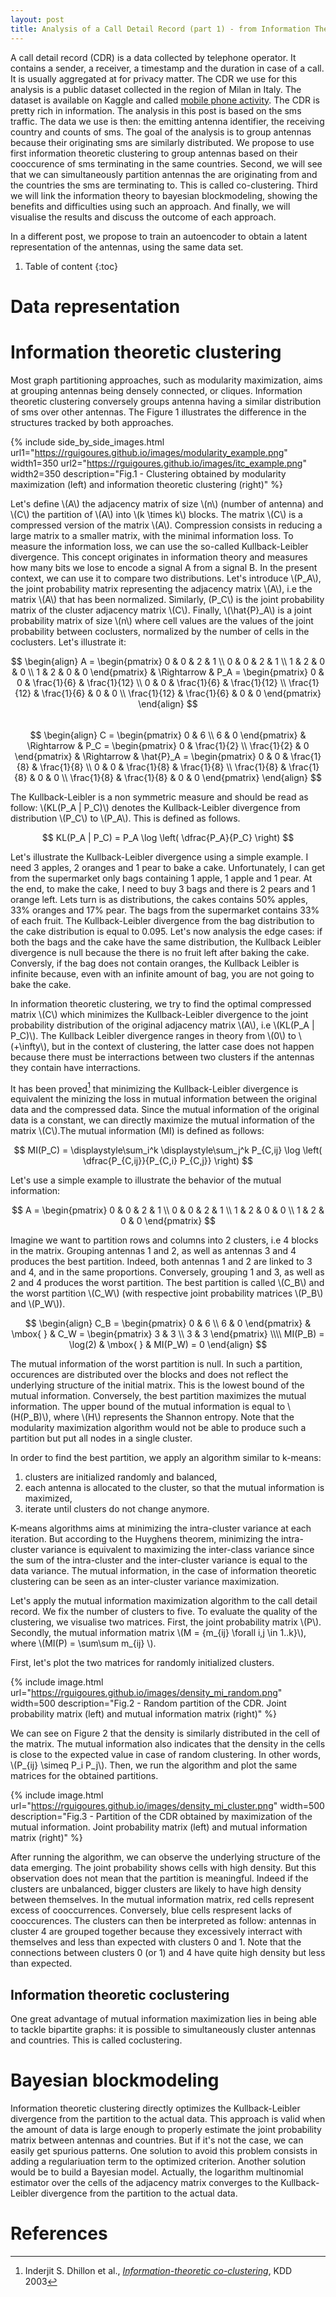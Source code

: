 ```yaml
---
layout: post
title: Analysis of a Call Detail Record (part 1) - from Information Theory to Bayesian Modeling
---
```

A call detail record (CDR) is a data collected by telephone operator. It contains a sender, a receiver, a timestamp and the duration in case of a call. It is usually aggregated at for privacy matter. The CDR we use for this analysis is a public dataset collected in the region of Milan in Italy. The dataset is available on Kaggle and called [mobile phone activity](https://www.kaggle.com/marcodena/mobile-phone-activity).
The CDR is pretty rich in information. The analysis in this post is based on the sms traffic. The data we use is then: the emitting antenna identifier, the receiving country and counts of sms. The goal of the analysis is to group antennas because their originating sms are similarly distributed. We propose to use first information theoretic clustering to group antennas based on their cooccurence of sms terminating in the same countries. Second, we will see that we can simultaneously partition antennas the are originating from and the countries the sms are terminating to. This is called co-clustering. Third we will link the information theory to bayesian blockmodeling, showing the benefits and difficulties using such an approach. And finally, we will visualise the results and discuss the outcome of each approach.

In a different post, we propose to train an autoencoder to obtain a latent representation of the antennas, using the same data set.

1. Table of content
{:toc} 

# Data representation



# Information theoretic clustering

Most graph partitioning approaches, such as modularity maximization, aims at grouping antennas being densely connected, or cliques. Information theoretic clustering conversely groups antenna having a similar distribution of sms over other antennas. The Figure 1 illustrates the difference in the structures tracked by both approaches.

{% include side_by_side_images.html url1="https://rguigoures.github.io/images/modularity_example.png" width1=350 url2="https://rguigoures.github.io/images/itc_example.png" width2=350 description="Fig.1 - Clustering obtained by modularity maximization (left) and information theoretic clustering (right)" %}

Let's define \\(A\\) the adjacency matrix of size \\(n\\) (number of antenna) and \\(C\\) the partition of \\(A\\) into \\(k \times k\\) blocks. The matrix \\(C\\) is a compressed version of the matrix \\(A\\). Compression consists in reducing a large matrix to a smaller matrix, with the minimal information loss. To measure the information loss, we can use the so-called Kullback-Leibler divergence. This concept originates in information theory and measures how many bits we lose to encode a signal A from a signal B. In the present context, we can use it to compare two distributions. Let's introduce \\(P_A\\), the joint probability matrix representing the adjacency matrix \\(A\\), i.e the matrix \\(A\\) that has been normalized. Similarly, (P_C\\) is the joint probability matrix of the cluster adjacency matrix \\(C\\). Finally, \\(\hat{P}_A\\) is a joint probability matrix of size \\(n\\) where cell values are the values of the joint probability between coclusters, normalized by the number of cells in the coclusters. Let's illustrate it:

$$
\begin{align}
A = \begin{pmatrix}
0 & 0 & 2 & 1 \\
0 & 0 & 2 & 1 \\
1 & 2 & 0 & 0 \\
1 & 2 & 0 & 0
\end{pmatrix}
& \Rightarrow &
P_A = \begin{pmatrix}
0 & 0 & \frac{1}{6} & \frac{1}{12} \\
0 & 0 & \frac{1}{6} & \frac{1}{12} \\
\frac{1}{12} & \frac{1}{6} & 0 & 0 \\
\frac{1}{12} & \frac{1}{6} & 0 & 0
\end{pmatrix}
\end{align}
$$
<br>
$$
\begin{align}
C = \begin{pmatrix}
0 & 6 \\
6 & 0
\end{pmatrix}
& \Rightarrow &
P_C = \begin{pmatrix}
0 & \frac{1}{2} \\
\frac{1}{2} & 0
\end{pmatrix}
& \Rightarrow &
\hat{P}_A = \begin{pmatrix}
0 & 0 & \frac{1}{8} & \frac{1}{8} \\
0 & 0 & \frac{1}{8} & \frac{1}{8} \\
\frac{1}{8} & \frac{1}{8} & 0 & 0 \\
\frac{1}{8} & \frac{1}{8} & 0 & 0
\end{pmatrix}
\end{align}
$$

The Kullback-Leibler is a non symmetric measure and should be read as follow: \\(KL(P_A \| P_C)\\) denotes the Kullback-Leibler divergence from distribution \\(P_C\\) to \\(P_A\\). This is defined as follows.

$$
KL(P_A | P_C) = P_A \log \left( \dfrac{P_A}{P_C} \right)
$$

Let's illustrate the Kullback-Leibler divergence using a simple example. I need 3 apples, 2 oranges and 1 pear to bake a cake. Unfortunately, I can get from the supermarket only bags containing 1 apple, 1 apple and 1 pear. At the end, to make the cake, I need to buy 3 bags and there is 2 pears and 1 orange left. Lets turn is as distributions, the cakes contains 50% apples, 33% oranges and 17% pear. The bags from the supermarket contains 33% of each fruit. The Kullback-Leibler divergence from the bag distribution to the cake distribution is equal to 0.095. Let's now analysis the edge cases: if both the bags and the cake have the same distribution, the Kullback Leibler divergence is null because the there is no fruit left after baking the cake. Conversly, if the bag does not contain oranges, the Kullback Leibler is infinite because, even with an infinite amount of bag, you are not going to bake the cake.

In information theoretic clustering, we try to find the optimal compressed matrix \\(C\\) which minimizes the Kullback-Leibler divergence to the joint probability distribution of the original adjacency matrix \\(A\\), i.e \\(KL(P_A \| P_C)\\). The Kullback Leibler divergence ranges in theory from \\(0\\) to \\(+\infty\\), but in the context of clustering, the latter case does not happen because there must be interractions between two clusters if the antennas they contain have interractions. 

It has been proved[^fn1] that minimizing the Kullback-Leibler divergence is equivalent the minizing the loss in mutual information between the original data and the compressed data. Since the mutual information of the original data is a constant, we can directly maximize the mutual information of the matrix \\(C\\).The mutual information (MI) is defined as follows:

$$
MI(P_C) = \displaystyle\sum_i^k \displaystyle\sum_j^k P_{C,ij} \log \left( \dfrac{P_{C,ij}}{P_{C,i} P_{C,j}} \right)
$$

Let's use a simple example to illustrate the behavior of the mutual information:

$$ A = \begin{pmatrix}
0 & 0 & 2 & 1 \\
0 & 0 & 2 & 1 \\
1 & 2 & 0 & 0 \\
1 & 2 & 0 & 0
\end{pmatrix}
$$

Imagine we want to partition rows and columns into 2 clusters, i.e 4 blocks in the matrix. Grouping antennas 1 and 2, as well as antennas 3 and 4 produces the best partition. Indeed, both antennas 1 and 2 are linked to 3 and 4, and in the same proportions. Conversely, grouping 1 and 3, as well as 2 and 4 produces the worst partition.
The best partition is called \\(C_B\\) and the worst partition \\(C_W\\) (with respective joint probability matrices \\(P_B\\) and \\(P_W\\)).

$$
\begin{align}
C_B = \begin{pmatrix}
0 & 6 \\
6 & 0
\end{pmatrix}
& \mbox{ } &
C_W = \begin{pmatrix}
3 & 3 \\
3 & 3
\end{pmatrix}
\\\\
MI(P_B) = \log(2) & \mbox{ } & MI(P_W) = 0
\end{align}
$$

The mutual information of the worst partition is null. In such a partition, occurences are distributed over the blocks and does not reflect the underlying structure of the initial matrix. This is the lowest bound of the mutual information. Conversely, the best partition maximizes the mutual information. The upper bound of the mutual information is equal to \\(H(P_B)\\), where \\(H\\) represents the Shannon entropy. Note that the modularity maximization algorithm would not be able to produce such a partition but put all nodes in a single cluster.

In order to find the best partition, we apply an algorithm similar to k-means:
1. clusters are initialized randomly and balanced,
2. each antenna is allocated to the cluster, so that the mutual information is maximized,
3. iterate until clusters do not change anymore.

K-means algorithms aims at minimizing the intra-cluster variance at each iteration. But according to the Huyghens theorem, minimizing the intra-cluster variance is equivalent to maximizing the inter-class variance since the sum of the intra-cluster and the inter-cluster variance is equal to the data variance. The mutual information, in the case of information theoretic clustering can be seen as an inter-cluster variance maximization.

Let's apply the mutual information maximization algorithm to the call detail record. We fix the number of clusters to five. To evaluate the quality of the clustering, we visualise two matrices. First, the joint probability matrix \\(P\\). Secondly, the mutual information matrix \\(M = \{m_{ij} \forall i,j \in 1..k\}\\), where \\(MI(P) = \sum\sum m_{ij} \\).

First, let's plot the two matrices for randomly initialized clusters.

{% include image.html url="https://rguigoures.github.io/images/density_mi_random.png" width=500 description="Fig.2 - Random partition of the CDR. Joint probability matrix (left) and mutual information matrix (right)" %}

We can see on Figure 2 that the density is similarly distributed in the cell of the matrix. The mutual information also indicates that the density in the cells is close to the expected value in case of random clustering. In other words, \\(P_{ij} \simeq P_i P_j\\). Then, we run the algorithm and plot the same matrices for the obtained partitions.

{% include image.html url="https://rguigoures.github.io/images/density_mi_cluster.png" width=500 description="Fig.3 - Partition of the CDR obtained by maximization of the mutual information. Joint probability matrix (left) and mutual information matrix (right)" %}

After running the algorithm, we can observe the underlying structure of the data emerging. The joint probability shows cells with high density. But this observation does not mean that the partition is meaningful. Indeed if the clusters are unbalanced, bigger clusters are likely to have high density between themselves. In the mutual information matrix, red cells represent excess of cooccurrences. Conversely, blue cells respresent lacks of cooccurences. The clusters can then be interpreted as follow: antennas in cluster 4 are grouped together because they excessively interract with themselves and less than expected with clusters 0 and 1. Note that the connections between clusters 0 (or 1) and 4 have quite high density but less than expected.  

## Information theoretic coclustering

One great advantage of mutual information maximization lies in being able to tackle bipartite graphs: it is possible to simultaneously cluster antennas and countries. This is called coclustering.

# Bayesian blockmodeling

Information theoretic clustering directly optimizes the Kullback-Leibler divergence from the partition to the actual data. This approach is valid when the amount of data is large enough to properly estimate the joint probability matrix between antennas and countries. But if it's not the case, we can easily get spurious patterns. One solution to avoid this problem consists in adding a regulariuation term to the optimized criterion. Another solution would be to build a Bayesian model. Actually, the logarithm multinomial estimator over the cells of the adjacency matrix converges to the Kullback-Leibler divergence from the partition to the actual data.

# References

[^fn1]: Inderjit S. Dhillon et al., [_Information-theoretic co-clustering_](http://www.cs.utexas.edu/users/inderjit/public_papers/kdd_cocluster.pdf), KDD 2003
